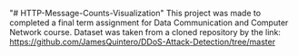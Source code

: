 "# HTTP-Message-Counts-Visualization" 
This project was made to completed a final term assignment for Data Communication and Computer Network course. Dataset was taken from a cloned repository by the link: https://github.com/JamesQuintero/DDoS-Attack-Detection/tree/master